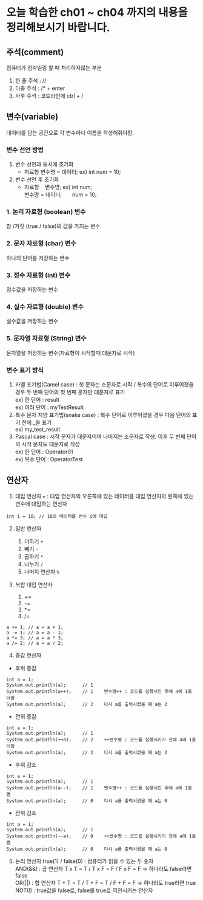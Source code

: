 # 오늘 학습한 ch01 ~ ch04 까지의 내용을 정리해보시기 바랍니다.

## 주석(comment)
컴퓨터가 컴파일링 할 때 처리하지않는 부분
1. 한 줄 주석 : //
2. 다중 주석 : /* + enter
3. 사후 주석 : 코드라인에 ctrl + /

## 변수(variable)
데이터를 담는 공간으로 각 변수마다 이름을 작성해줘야함.</br>
### 변수 선언 방법 
1. 변수 선언과 동시에 초기화 
   - 자료형 변수명 = 데이터; ex) int num = 10;
2. 변수 선언 후 초기화
   - 자료형 &nbsp; &nbsp;변수명; ex) int num; </br>
     변수명 = 데이터; &nbsp;&nbsp;&nbsp;&nbsp;&nbsp;&nbsp;num = 10;

### 1. 논리 자료형 (boolean) 변수
참 /거짓 (true / false)의 값을 가지는 변수

### 2. 문자 자료형 (char) 변수
하나의 단어를 저장하는 변수

### 3. 정수 자료형 (int) 변수
정수값을 저장하는 변수

### 4. 실수 자료형 (double) 변수
실수값을 저장하는 변수

### 5. 문자열 자료형 (String) 변수
문자열을 저장하는 변수(자료형이 시작할때 대문자로 시작)

### 변수 표기 방식
1. 카멜 표기법(Camel case) : 첫 문자는 소문자로 시작 / 복수의 단어로 이루어졌을 경우
    두 번째 단어의 첫 번째 문자만 대문자로 표기
    <br> ex) 한 단어 : result
    <br> ex) 여러 단어 : myTestResult
2. 특수 문자 지양 표기법(snake case) : 복수 단어로 이루어졌을 경우
    다음 단어의 표기 전에 _을 표기
    <br> ex) my_test_result
3. Pascal case : 시작 문자가 대문자이며 나머지는 소문자로 작성.
    이후 두 번째 단어의 시작 문자도 대문자로 작성 
    <br> ex) 한 단어 : Operator01
    <br> ex) 복수 단어 : OperatorTest

## 연산자
1. 대입 연산자 `=` : 대입 연산자의 오른쪽에 있는 데이터를 
                   대입 연산자의 왼쪽에 있는 변수에 대입하는 연산자
``` 
int i = 10; // 10의 데이터를 변수 i에 대입
```
2. 일반 연산자
   1) 더하기 `+`
   2) 빼기 `-`
   3) 곱하기 `*`
   4) 나누기 `/`
   5) 나머지 연산자 `%`

3. 복합 대입 연산자
   1) +=
   2) -=
   3) *=
   4) /=
```
a += 1; // a = a + 1;
a -= 1; // a = a - 1;
a *= 3; // a = a * 3;
a /= 2; // a = a / 2;
```
4. 증감 연산자 
- 후위 증감
```
int a = 1;
System.out.println(a);      // 1
System.out.println(a++);    // 1    변수명++ : 코드를 실행시킨 후에 a에 1을 더함
System.out.println(a);      // 2    다시 a를 출력시켰을 때 a는 2
```
- 전위 증감
```
int a = 1;
System.out.println(a);      // 1
System.out.println(++a);    // 2    ++변수명 : 코드를 실행시키기 전에 a에 1을 더함
System.out.println(a);      // 2    다시 a를 출력시켰을 때 a는 2
```
- 후위 감소
```
int a = 1;
System.out.println(a);      // 1
System.out.println(a--);    // 1    변수명++ : 코드를 실행시킨 후에 a에 1을 뺌
System.out.println(a);      // 0    다시 a를 출력시켰을 때 a는 0
```
- 전위 감소
```
int a = 1;
System.out.println(a);      // 1
System.out.println(--a);    // 0    ++변수명 : 코드를 실행시키기 전에 a에 1을 뺌
System.out.println(a);      // 0    다시 a를 출력시켰을 때 a는 0
```

5. 논리 연산자
true(1) / false(0) : 컴퓨터가 읽을 수 있는 두 숫자
<br>AND(&&) : 곱 연산자     T x T = T / T x F = F / F x F = F -> 하나라도 false라면 false
<br>OR(||) : 합 연산자      T + T = T / T + F = T / F + F = F -> 하나라도 true라면 true
<br>NOT(!) : true값을 false로, false를 true로 역전시키는 연산자


